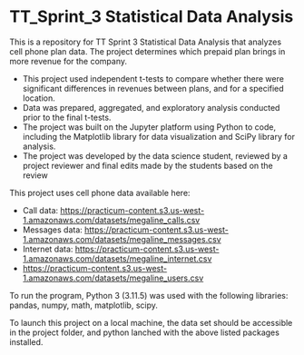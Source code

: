 # TT_Sprint_3 Statistical Data Analysis
This is a repository for TT Sprint 3 Statistical Data Analysis that analyzes cell phone plan data. The project determines which prepaid plan brings in more revenue for the company.
- This project used independent t-tests to compare whether there were significant differences in revenues between plans, and for a specified location.
- Data was prepared, aggregated, and exploratory analysis conducted prior to the final t-tests.
- The project was built on the Jupyter platform using Python to code, including the Matplotlib library for data visualization and SciPy library for analysis.
- The project was developed by the data science student, reviewed by a project reviewer and final edits made by the students based on the review

This project uses cell phone data available here: 
- Call data: https://practicum-content.s3.us-west-1.amazonaws.com/datasets/megaline_calls.csv
- Messages data: https://practicum-content.s3.us-west-1.amazonaws.com/datasets/megaline_messages.csv
- Internet data: https://practicum-content.s3.us-west-1.amazonaws.com/datasets/megaline_internet.csv
- https://practicum-content.s3.us-west-1.amazonaws.com/datasets/megaline_users.csv

To run the program, Python 3 (3.11.5) was used with the following libraries: pandas, numpy, math, matplotlib, scipy.

To launch this project on a local machine, the data set should be accessible in the project folder, and python lanched with the above listed packages installed.
